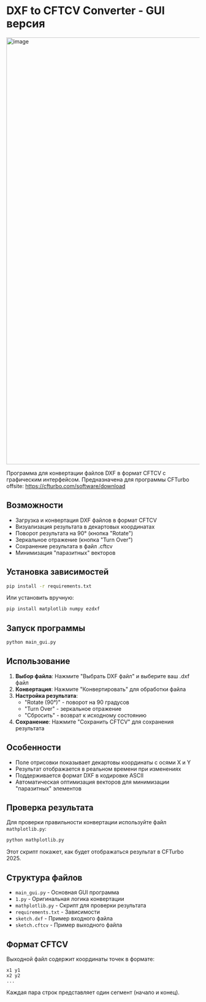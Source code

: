 # DXF to CFTCV Converter - GUI версия

<img width="1415" height="1114" alt="image" src="https://github.com/user-attachments/assets/9253fd87-1640-4601-bf39-d0337ce8e23d" />

Программа для конвертации файлов DXF в формат CFTCV с графическим интерфейсом. Предназначена для программы CFTurbo offsite: https://cfturbo.com/software/download

## Возможности

- Загрузка и конвертация DXF файлов в формат CFTCV
- Визуализация результата в декартовых координатах
- Поворот результата на 90° (кнопка "Rotate")
- Зеркальное отражение (кнопка "Turn Over")
- Сохранение результата в файл .cftcv
- Минимизация "паразитных" векторов

## Установка зависимостей

```bash
pip install -r requirements.txt
```

Или установить вручную:
```bash
pip install matplotlib numpy ezdxf
```

## Запуск программы

```bash
python main_gui.py
```

## Использование

1. **Выбор файла**: Нажмите "Выбрать DXF файл" и выберите ваш .dxf файл
2. **Конвертация**: Нажмите "Конвертировать" для обработки файла
3. **Настройка результата**:
   - "Rotate (90°)" - поворот на 90 градусов
   - "Turn Over" - зеркальное отражение
   - "Сбросить" - возврат к исходному состоянию
4. **Сохранение**: Нажмите "Сохранить CFTCV" для сохранения результата

## Особенности

- Поле отрисовки показывает декартовы координаты с осями X и Y
- Результат отображается в реальном времени при изменениях
- Поддерживается формат DXF в кодировке ASCII
- Автоматическая оптимизация векторов для минимизации "паразитных" элементов

## Проверка результата

Для проверки правильности конвертации используйте файл `mathplotlib.py`:

```bash
python mathplotlib.py
```

Этот скрипт покажет, как будет отображаться результат в CFTurbo 2025.

## Структура файлов

- `main_gui.py` - Основная GUI программа
- `1.py` - Оригинальная логика конвертации
- `mathplotlib.py` - Скрипт для проверки результата
- `requirements.txt` - Зависимости
- `sketch.dxf` - Пример входного файла
- `sketch.cftcv` - Пример выходного файла

## Формат CFTCV

Выходной файл содержит координаты точек в формате:
```
x1 y1
x2 y2
...
```

Каждая пара строк представляет один сегмент (начало и конец).




